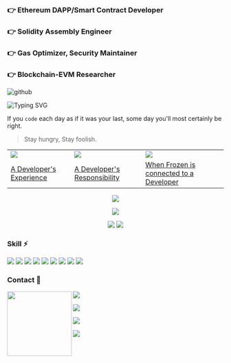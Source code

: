 ### 👉 Ethereum DAPP/Smart Contract Developer
### 👉 Solidity Assembly Engineer
### 👉 Gas Optimizer, Security Maintainer
### 👉 Blockchain-EVM Researcher

![github](https://user-images.githubusercontent.com/78368735/175531709-fcabaa9e-5a2a-4d97-89d2-8d52e2ee2920.jpg)

![Typing SVG](https://readme-typing-svg.herokuapp.com?size=16&width=700&height=20&lines=Everyday+I+am+coding.+To+be+somebody%2C+not+just+anybody.)

If you `code` each day as if it was your last, some day you'll most certainly be right.

> Stay hungry, Stay foolish.

<p align = "center">
<table>
<!-- YOUTUBE-VIDEOS-LIST:START -->
  <tr>
    <td><a href="https://www.youtube.com/watch?v=MnX_CanqiCU"><img src="https://i.ytimg.com/vi/MnX_CanqiCU/mqdefault.jpg"></a></td>
    <td><a href="https://www.youtube.com/watch?v=ujHqPoeaMlE"><img src="https://i.ytimg.com/vi/ujHqPoeaMlE/mqdefault.jpg"></a></td>
    <td><a href="https://www.youtube.com/watch?v=tjF0UdfuxQU"><img src="https://i.ytimg.com/vi/tjF0UdfuxQU/mqdefault.jpg"></a></td>
  </tr>
  <tr>
    <td><a href="https://www.youtube.com/watch?v=MnX_CanqiCU">A Developer's Experience</a></td>
    <td><a href="https://www.youtube.com/watch?v=ujHqPoeaMlE">A Developer's Responsibility</a></td>
    <td><a href="https://www.youtube.com/watch?v=tjF0UdfuxQU">When Frozen is connected to a Developer</a></td>
  </tr>
<!-- YOUTUBE-VIDEOS-LIST:END -->
</table>
</p>

<p align = "center">
  <img src="https://user-images.githubusercontent.com/78368735/211853243-9e5ef2cf-36ff-4630-80f9-ac0e4bc6846a.gif" />
</p>
<p align = "center">
  <img src = "https://github-readme-stats.vercel.app/api/top-langs/?username=maAPPsDEV&hide=html,css&theme=radical">
</p>
<p align = "center">
  <img src="https://github-readme-stats.vercel.app/api?username=maAPPsDEV&show_icons=true&theme=tokyonight&count_private=true" />
  <img src="https://github-readme-streak-stats.herokuapp.com?user=maAPPsDEV&theme=tokyonight" />
<!--   <img src="https://activity-graph.herokuapp.com/graph?username=maAPPsDEV&theme=redical"> -->
</p>

### Skill ⚡

<p>
  <img src="https://img.shields.io/badge/Solidity-lightgrey?style=flat&logo=solidity&logoColor=black"/>
  <img src="https://img.shields.io/badge/ASM-TEAL-red?style=flat&logo=algo"/>
  <img src="https://img.shields.io/badge/Rust-black?style=flat&logo=rust"/>
  <img src="https://img.shields.io/badge/React-blue?style=flat&logo=react"/>
  <img src="https://img.shields.io/badge/TypeScript-154256?style=flat&logo=typescript"/>
  <img src="https://img.shields.io/badge/JavaScript-black?style=flat&logo=javascript"/>
  <img src="https://img.shields.io/badge/Swift-9cf?style=flat&logo=swift"/>
  <img src="https://img.shields.io/badge/-Git-black?style=flat&logo=git"/>
  <img src="https://img.shields.io/badge/-GitHub-black?style=flat&logo=github"/>
</p>

### Contact 💖


<img align="left" width="150" height="150" src="https://user-images.githubusercontent.com/78368735/135320123-1403e8f2-1300-4dde-84a3-eee7437e1689.gif">

<a href="https://linktr.ee/maapps" target="_blank"><img src="https://img.shields.io/badge/Linktr.ee-blue?style=flat-square&logo=linktree"/></a>

<a href="https://www.linkedin.com/in/tony-maapps/" target="_blank"><img src="https://img.shields.io/badge/Linkedin-blue?style=flat-square&logo=linkedin"/></a>

<a href="https://maapps.dev/" target="_blank"><img src="https://img.shields.io/badge/Website-blue?style=flat-square&logo=wordpress"/></a>

<a href="https://calendly.com/tony-maapps/meet" target="_blank"><img src="https://img.shields.io/badge/Calendly-blue?style=flat-square&logo=googlemeet"/></a>

<!--
**maAPPsDEV/maAPPsDEV** is a ✨ _special_ ✨ repository because its `README.md` (this file) appears on your GitHub profile.

Here are some ideas to get you started:

- 🔭 I’m currently working on ...
- 🌱 I’m currently learning ...
- 👯 I’m looking to collaborate on ...
- 🤔 I’m looking for help with ...
- 💬 Ask me about ...
- 📫 How to reach me: ...
- 😄 Pronouns: ...
- ⚡ Fun fact: ...
-->
